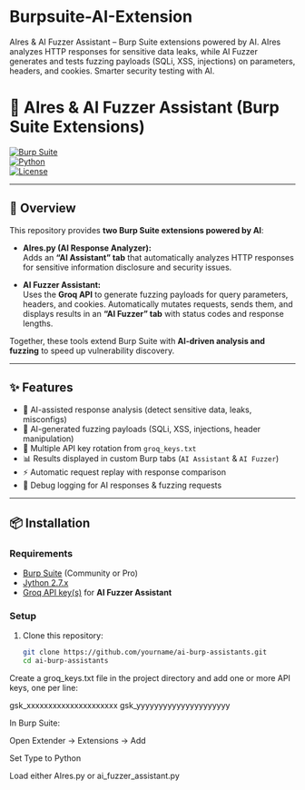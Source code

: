 # Burpsuite-AI-Extension
AIres &amp; AI Fuzzer Assistant – Burp Suite extensions powered by AI. AIres analyzes HTTP responses for sensitive data leaks, while AI Fuzzer generates and tests fuzzing payloads (SQLi, XSS, injections) on parameters, headers, and cookies. Smarter security testing with AI.

# 🤖 AIres & AI Fuzzer Assistant (Burp Suite Extensions)

[![Burp Suite](https://img.shields.io/badge/Burp%20Suite-Extension-orange)](https://portswigger.net/burp)  
[![Python](https://img.shields.io/badge/Python-Jython-blue)](https://www.jython.org/)  
[![License](https://img.shields.io/badge/License-MIT-green)](LICENSE)

---

## 🔎 Overview
This repository provides **two Burp Suite extensions powered by AI**:

- **AIres.py (AI Response Analyzer):**  
  Adds an **“AI Assistant” tab** that automatically analyzes HTTP responses for sensitive information disclosure and security issues.  

- **AI Fuzzer Assistant:**  
  Uses the **Groq API** to generate fuzzing payloads for query parameters, headers, and cookies. Automatically mutates requests, sends them, and displays results in an **“AI Fuzzer” tab** with status codes and response lengths.  

Together, these tools extend Burp Suite with **AI-driven analysis and fuzzing** to speed up vulnerability discovery.

---

## ✨ Features
- 🤖 AI-assisted response analysis (detect sensitive data, leaks, misconfigs)  
- 🧪 AI-generated fuzzing payloads (SQLi, XSS, injections, header manipulation)  
- 🔑 Multiple API key rotation from `groq_keys.txt`  
- 📊 Results displayed in custom Burp tabs (`AI Assistant` & `AI Fuzzer`)  
- ⚡ Automatic request replay with response comparison  
- 📝 Debug logging for AI responses & fuzzing requests  

---

## 📦 Installation

### Requirements
- [Burp Suite](https://portswigger.net/burp) (Community or Pro)  
- [Jython 2.7.x](https://www.jython.org/)  
- [Groq API key(s)](https://console.groq.com/) for **AI Fuzzer Assistant**  

### Setup
1. Clone this repository:
   ```bash
   git clone https://github.com/yourname/ai-burp-assistants.git
   cd ai-burp-assistants
   ```
Create a groq_keys.txt file in the project directory and add one or more API keys, one per line:

gsk_xxxxxxxxxxxxxxxxxxxxx
gsk_yyyyyyyyyyyyyyyyyyyyy


In Burp Suite:

Open Extender → Extensions → Add

Set Type to Python

Load either AIres.py or ai_fuzzer_assistant.py

